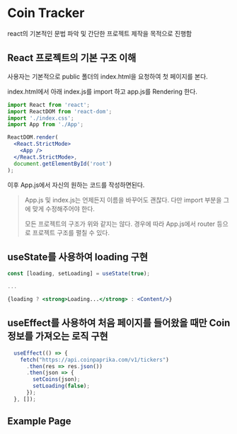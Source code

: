# Coin Tracker

react의 기본적인 문법 파악 및 간단한 프로젝트 제작을 목적으로 진행함



## React 프로젝트의 기본 구조 이해

사용자는 기본적으로 public 폴더의 index.html을 요청하여 첫 페이지를 본다.

index.html에서 아래 index.js를 import 하고 app.js를 Rendering 한다.

```jsx
import React from 'react';
import ReactDOM from 'react-dom';
import './index.css';
import App from './App';

ReactDOM.render(
  <React.StrictMode>
    <App />
  </React.StrictMode>,
  document.getElementById('root')
);
```

이후 App.js에서 자신의 원하는 코드를 작성하면된다.

> App.js 및 index.js는 언제든지 이름을 바꾸어도 괜찮다. 다만 import 부분을 그에 맞게 수정해주어야 한다.
>
> 모든 프로젝트의 구조가 위와 같지는 않다. 경우에 따라 App.js에서 router 등으로 프로젝트 구조를 펼칠 수 있다.



## useState를 사용하여 loading 구현

```jsx
const [loading, setLoading] = useState(true);

...

{loading ? <strong>Loading...</strong> : <Content/>}
```



## useEffect를 사용하여 처음 페이지를 들어왔을 때만 Coin 정보를 가져오는 로직 구현

```jsx
  useEffect(() => {
    fetch("https://api.coinpaprika.com/v1/tickers")
      .then(res => res.json())
      .then(json => {
        setCoins(json);
        setLoading(false);
      });
  }, []);
```



## Example Page

